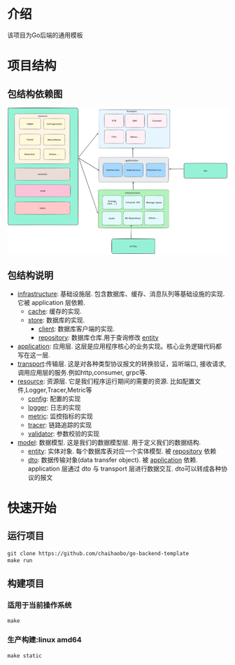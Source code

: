 # 介绍

该项目为Go后端的通用模板

# 项目结构

## 包结构依赖图

![img.png](docs/images/dependencydiagram.png)

## 包结构说明

- [infrastructure](infrastructure): 基础设施层. 包含数据库、缓存、消息队列等基础设施的实现. 它被 application 层依赖.
    - [cache](infrastructure%2Fcache): 缓存的实现.
    - [store](infrastructure%2Fstore): 数据库的实现.
        - [client](infrastructure%2Fstore%2Fclient): 数据库客户端的实现.
        - [repository](infrastructure%2Fstore%2Frepository): 数据库仓库.用于查询修改 [entity](model%2Fentity)
- [application](application): 应用层. 这层是应用程序核心的业务实现。核心业务逻辑代码都写在这一层.
- [transport](transport):传输层. 这是对各种类型协议报文的转换验证，监听端口, 接收请求, 调用应用层的服务.例如http,consumer,
  grpc等.
- [resource](resource): 资源层. 它是我们程序运行期间的需要的资源. 比如配置文件,Logger,Tracer,Metric等
    - [config](resource%2Fconfig): 配置的实现
    - [logger](resource%2Flogger): 日志的实现
    - [metric](resource%2Fmetric): 监控指标的实现
    - [tracer](resource%2Ftracer): 链路追踪的实现
    - [validator](resource%2Fvalidator): 参数校验的实现
- [model](model): 数据模型. 这是我们的数据模型层. 用于定义我们的数据结构.
    - [entity](model%2Fentity): 实体对象. 每个数据库表对应一个实体模型.
      被 [repository](infrastructure%2Fstore%2Frepository) 依赖
    - [dto](model%2Fvo): 数据传输对象(data transfer object). 被 [application](application) 依赖. application 层通过 dto
      与 transport 层进行数据交互. dto可以转成各种协议的报文

# 快速开始

## 运行项目

```shell
git clone https://github.com/chaihaobo/go-backend-template
make run
```

## 构建项目

### 适用于当前操作系统

```shell
make 
```

### 生产构建:linux amd64

```shell
make static
```